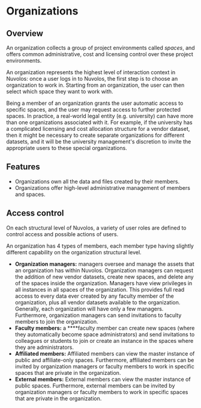# Organizations

## Overview

An organization collects a group of project environments called _spaces_, and offers common administrative, cost and licensing control over these project environments. 

An organization represents the highest level of interaction context in Nuvolos: once a user logs in to Nuvolos, the first step is to choose an organization to work in. Starting from an organization, the user can then select which space they want to work with.

Being a member of an organization grants the user automatic access to specific spaces, and the user may request access to further protected spaces. In practice, a real-world legal entity \(e.g. university\) can have more than one organizations associated with it. For example, if the university has a complicated licensing and cost allocation structure for a vendor dataset, then it might be necessary to create separate organizations for different datasets, and it will be the university management's discretion to invite the appropriate users to these special organizations.

## Features

* Organizations own all the data and files created by their members.
* Organizations offer high-level administrative management of members and spaces.

## Access control

On each structural level of Nuvolos, a variety of user roles are defined to control access and possible actions of users. 

An organization has 4 types of members, each member type having slightly different capability on the organization structural level.

* **Organization managers:** managers oversee and manage the assets that an organization has within Nuvolos. Organization managers can request the addition of new vendor datasets, create new spaces, and delete any of the spaces inside the organization. Managers have view privileges in all instances in all spaces of the organization. This provides full read access to every data ever created by any faculty member of the organization, plus all vendor datasets available to the organization. Generally, each organization will have only a few managers. Furthermore, organization managers can send invitations to faculty members to join the organization.
* **Faculty members:** a ****faculty member can create new spaces \(where they automatically become space administrators\) and send invitations to colleagues or students to join or create an instance in the spaces where they are administrators.
* **Affiliated members:** Affiliated members can view the master instance of public and affiliate-only spaces. Furthermore, affiliated members can be invited by organization managers or faculty members to work in specific spaces that are private in the organization.
* **External members:** External members can view the master instance of public spaces. Furthermore, external members can be invited by organization managers or faculty members to work in specific spaces that are private in the organization.

  




